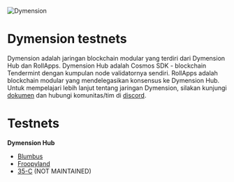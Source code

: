 ![Dymension](/static/img/background-color-logo.jpg)

# Dymension testnets

 Dymension adalah jaringan blockchain modular yang terdiri dari Dymension Hub dan RollApps. Dymension Hub adalah Cosmos SDK - blockchain Tendermint dengan kumpulan node validatornya sendiri. RollApps adalah blockchain modular yang mendelegasikan konsensus ke Dymension Hub. Untuk mempelajari lebih lanjut tentang jaringan Dymension, silakan kunjungi [dokumen](https://docs.dymension.xyz/) dan hubungi komunitas/tim di [discord](https://discord.gg/dymension).

# Testnets

**Dymension Hub**

-   [Blumbus](/dymension-hub/blumbus/genesis_validators.md)
-   [Froopyland](/dymension-hub/froopyland/genesis_validators.md)
-   [35-C](/dymension-hub/35-C/genesis_validators.md) (NOT MAINTAINED)
